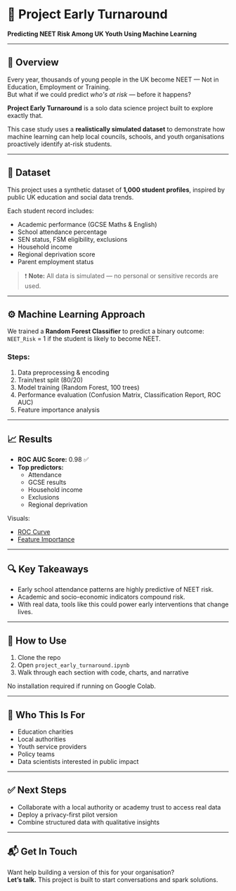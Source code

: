 
# 🧠 Project Early Turnaround

**Predicting NEET Risk Among UK Youth Using Machine Learning**

---

## 📌 Overview

Every year, thousands of young people in the UK become NEET — Not in Education, Employment or Training.  
But what if we could predict *who's at risk* — before it happens?

**Project Early Turnaround** is a solo data science project built to explore exactly that.

This case study uses a **realistically simulated dataset** to demonstrate how machine learning can help local councils, schools, and youth organisations proactively identify at-risk students.

---

## 🧾 Dataset

This project uses a synthetic dataset of **1,000 student profiles**, inspired by public UK education and social data trends.

Each student record includes:
- Academic performance (GCSE Maths & English)
- School attendance percentage
- SEN status, FSM eligibility, exclusions
- Household income
- Regional deprivation score
- Parent employment status

> ❗ **Note:** All data is simulated — no personal or sensitive records are used.

---

## ⚙️ Machine Learning Approach

We trained a **Random Forest Classifier** to predict a binary outcome:  
`NEET_Risk` = 1 if the student is likely to become NEET.

### Steps:
1. Data preprocessing & encoding
2. Train/test split (80/20)
3. Model training (Random Forest, 100 trees)
4. Performance evaluation (Confusion Matrix, Classification Report, ROC AUC)
5. Feature importance analysis

---

## 📈 Results

- **ROC AUC Score:** 0.98 ✅  
- **Top predictors:**  
  - Attendance  
  - GCSE results  
  - Household income  
  - Exclusions  
  - Regional deprivation

Visuals:
- [ROC Curve](./roc_curve_project_early_turnaround.png)
- [Feature Importance](./feature_importance_project_early_turnaround.png)

---

## 🔍 Key Takeaways

- Early school attendance patterns are highly predictive of NEET risk.
- Academic and socio-economic indicators compound risk.
- With real data, tools like this could power early interventions that change lives.

---

## 📌 How to Use

1. Clone the repo  
2. Open `project_early_turnaround.ipynb`  
3. Walk through each section with code, charts, and narrative

No installation required if running on Google Colab.

---

## 🧠 Who This Is For

- Education charities
- Local authorities
- Youth service providers
- Policy teams
- Data scientists interested in public impact

---

## ✅ Next Steps

- Collaborate with a local authority or academy trust to access real data
- Deploy a privacy-first pilot version
- Combine structured data with qualitative insights

---

## 📬 Get In Touch

Want help building a version of this for your organisation?  
**Let’s talk.** This project is built to start conversations and spark solutions.

